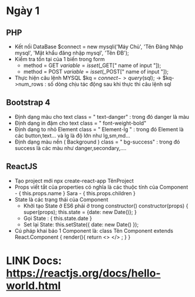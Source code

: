 # Ngày 1
## PHP
* Kết nối DataBase
	$connect = new mysqli('Máy Chủ', 'Tên Đăng Nhập mysql', 'Mật khẩu đăng nhập mysql', 'Tên ĐB');
* Kiểm tra tồn tại của 1 biến trong form
  - method = GET
	$variable = isset($_GET[" name of input "]);
  - method = POST
	$variable = isset($_POST[" name of input "]);
* Thực hiện câu lệnh MYSQL
	$kq = $connect->query($sql);
	-> $kq->num_rows : số dòng chịu tác động sau khi thực thi câu lệnh sql

## Bootstrap 4
* Định dạng màu cho text
	class = " text-danger" : trong đó danger là màu
* Định dạng in đậm cho text
	class = " font-weight-bold"
* Định dạng to nhỏ Element
	class = " Element-lg " : trong đó Element là các button,text... và lg là độ lớn như lg,sm,md...
* Định dạng màu nền ( Background )
	class = " bg-success" : trong đó success là các màu như danger,secondary,....

## ReactJS
* Tạo project mới
	npx create-react-app TênProject
* Props viết tắt của properties có nghĩa là các thuộc tính của Component
	<Welcome name="Sara" />	- { this.props.name }
	<Welcome> Sara </Welcome>	- { this.props.children }
* State là các trạng thái của Component
	- Khởi tạo State ở ES6 phải ở trong constructor()
		constructor(props) {
   		super(props);
    		this.state = {date: new Date()};
  		}
	- Gọi State : { this.state.date }
	- Set lại State: 
		this.setState({
     			date: new Date()
    		});
* Cú pháp khai báo 1 Component là: 
	class Tên Component extends React.Component { 
		render(){
			return <> </> ;
		}
	}

# LINK Docs: https://reactjs.org/docs/hello-world.html


